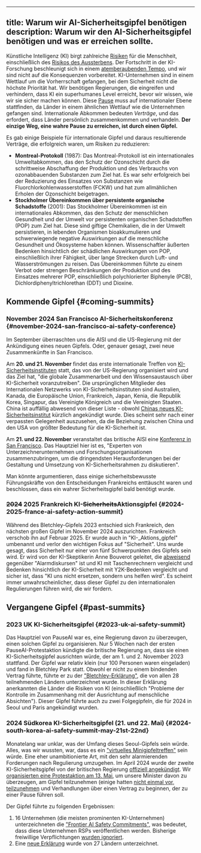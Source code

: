 

---
title: Warum wir AI-Sicherheitsgipfel benötigen
description: Warum wir den AI-Sicherheitsgipfel benötigen und was er erreichen sollte.
---

Künstliche Intelligenz (KI) birgt zahlreiche [Risiken](/risks) für die Menschheit, einschließlich des [Risikos des Aussterbens](/xrisk).
Der Fortschritt in der KI-Forschung beschleunigt sich in einem [atemberaubenden Tempo](/urgency), und wir sind nicht auf die Konsequenzen vorbereitet.
KI-Unternehmen sind in einem Wettlauf um die Vorherrschaft gefangen, bei dem Sicherheit nicht die höchste Priorität hat.
Wir benötigen Regierungen, die eingreifen und verhindern, dass KI ein superhumanes Level erreicht, bevor wir wissen, wie wir sie sicher machen können.
Diese [Pause](/proposal) muss auf internationaler Ebene stattfinden, da Länder in einem ähnlichen Wettlauf wie die Unternehmen gefangen sind.
Internationale Abkommen bedeuten _Verträge_, und das erfordert, dass Länder persönlich zusammenkommen und verhandeln.
**Der einzige Weg, eine wahre Pause zu erreichen, ist durch einen Gipfel.**

Es gab einige Beispiele für internationale Gipfel und daraus resultierende Verträge, die erfolgreich waren, um Risiken zu reduzieren:

- **Montreal-Protokoll** (1987): Das Montreal-Protokoll ist ein internationales Umweltabkommen, das den Schutz der Ozonschicht durch die schrittweise Abschaffung der Produktion und des Verbrauchs von ozonabbauenden Substanzen zum Ziel hat. Es war sehr erfolgreich bei der Reduzierung des Einsatzes von Substanzen wie Fluorchlorkohlenwasserstoffen (FCKW) und hat zum allmählichen Erholen der Ozonschicht beigetragen.
- **Stockholmer Übereinkommen über persistente organische Schadstoffe** (2001): Das Stockholmer Übereinkommen ist ein internationales Abkommen, das den Schutz der menschlichen Gesundheit und der Umwelt vor persistenten organischen Schadstoffen (POP) zum Ziel hat. Diese sind giftige Chemikalien, die in der Umwelt persistieren, in lebenden Organismen bioakkumulieren und schwerwiegende negative Auswirkungen auf die menschliche Gesundheit und Ökosysteme haben können. Wissenschaftler äußerten Bedenken hinsichtlich der schädlichen Auswirkungen von POP, einschließlich ihrer Fähigkeit, über lange Strecken durch Luft- und Wasserströmungen zu reisen. Das Übereinkommen führte zu einem Verbot oder strengen Beschränkungen der Produktion und des Einsatzes mehrerer POP, einschließlich polychlorierter Biphenyle (PCB), Dichlordiphenyltrichlorethan (DDT) und Dioxine.

## Kommende Gipfel {#coming-summits}

### November 2024 San Francisco AI-Sicherheitskonferenz {#november-2024-san-francisco-ai-safety-conference}

Im September überraschten uns die AISI und die US-Regierung mit der Ankündigung eines neuen Gipfels.
Oder, genauer gesagt, zwei neue Zusammenkünfte in San Francisco.

Am **20. und 21. November** findet das erste internationale Treffen von [KI-Sicherheitsinstituten](https://www.commerce.gov/news/press-releases/2024/09/us-secretary-commerce-raimondo-and-us-secretary-state-blinken-announce) statt, das von der US-Regierung organisiert wird und das Ziel hat, "die globale Zusammenarbeit und den Wissensaustausch über KI-Sicherheit voranzutreiben".
Die ursprünglichen Mitglieder des Internationalen Netzwerks von KI-Sicherheitsinstituten sind Australien, Kanada, die Europäische Union, Frankreich, Japan, Kenia, die Republik Korea, Singapur, das Vereinigte Königreich und die Vereinigten Staaten.
China ist auffällig abwesend von dieser Liste - obwohl [Chinas neues KI-Sicherheitsinstitut](https://x.com/yi_zeng/status/1831133250946838740) kürzlich angekündigt wurde.
Dies scheint sehr nach einer verpassten Gelegenheit auszusehen, da die Beziehung zwischen China und den USA von größter Bedeutung für die KI-Sicherheit ist.

Am **21. und 22. November** veranstaltet das britische AISI eine [Konferenz in San Francisco](https://www.aisi.gov.uk/work/conference-on-frontier-ai-safety-frameworks).
Das Hauptziel hier ist es, "Experten von Unterzeichnerunternehmen und Forschungsorganisationen zusammenzubringen, um die dringendsten Herausforderungen bei der Gestaltung und Umsetzung von KI-Sicherheitsrahmen zu diskutieren".

Man könnte argumentieren, dass einige sicherheitsbewusste Führungskräfte von den Entscheidungen Frankreichs enttäuscht waren und beschlossen, dass ein wahrer Sicherheitsgipfel bald benötigt wurde.

### ~~2024~~ 2025 Frankreich KI-~~Sicherheits~~Aktionsgipfel {#2024-2025-france-ai-safety-action-summit}

Während des Bletchley-Gipfels 2023 entschied sich Frankreich, den nächsten großen Gipfel im November 2024 auszurichten.
Frankreich verschob ihn auf Februar 2025.
Er wurde auch in "KI-_Aktions_gipfel" umbenannt und verlor den wichtigen Fokus auf "Sicherheit".
Uns wurde gesagt, dass Sicherheit nur einer von fünf Schwerpunkten des Gipfels sein wird.
Er wird von der KI-Skeptikerin Anne Bouverot geleitet, die [abweisend](https://legrandcontinent-eu.translate.goog/es/2023/12/08/la-ia-no-nos-sustituira-una-conversacion-con-anne-bouverot-yann-le-cun-y-alexandre-viros/?_x_tr_sl=es&_x_tr_tl=en&_x_tr_hl=en&_x_tr_pto=sc) gegenüber "Alarmdiskursen" ist und KI mit Taschenrechnern vergleicht und Bedenken hinsichtlich der KI-Sicherheit mit Y2K-Bedenken vergleicht und sicher ist, dass "KI uns nicht ersetzen, sondern uns helfen wird".
Es scheint immer unwahrscheinlicher, dass dieser Gipfel zu den internationalen Regulierungen führen wird, die wir fordern.

## Vergangene Gipfel {#past-summits}

### 2023 UK KI-Sicherheitsgipfel {#2023-uk-ai-safety-summit}

Das Hauptziel von PauseAI war es, eine Regierung davon zu überzeugen, einen solchen Gipfel zu organisieren.
Nur 5 Wochen nach der ersten PauseAI-Protestaktion kündigte die britische Regierung an, dass sie einen KI-Sicherheitsgipfel ausrichten würde, der am 1. und 2. November 2023 stattfand.
Der Gipfel war relativ klein (nur 100 Personen waren eingeladen) und fand in Bletchley Park statt.
Obwohl er nicht zu einem bindenden Vertrag führte, führte er zu der ["Bletchley-Erklärung"](https://www.gov.uk/government/publications/ai-safety-summit-2023-the-bletchley-declaration/the-bletchley-declaration-by-countries-attending-the-ai-safety-summit-1-2-november-2023), die von allen 28 teilnehmenden Ländern unterzeichnet wurde.
In dieser Erklärung anerkannten die Länder die Risiken von KI (einschließlich "Probleme der Kontrolle im Zusammenhang mit der Ausrichtung auf menschliche Absichten").
Dieser Gipfel führte auch zu zwei Folgegipfeln, die für 2024 in Seoul und Paris angekündigt wurden.

### 2024 Südkorea KI-Sicherheitsgipfel (21. und 22. Mai) {#2024-south-korea-ai-safety-summit-may-21st-22nd}

Monatelang war unklar, was der Umfang dieses Seoul-Gipfels sein würde.
Alles, was wir wussten, war, dass es ein ["virtuelles Minigipfeltreffen"](https://www.bracknellnews.co.uk/news/national/23898764.ai-safety-institute-will-make-uk-global-hub-rishi-sunak-says/) sein würde.
Eine eher unambitionierte Art, mit den sehr alarmierenden Forderungen nach Regulierung umzugehen.
Im April 2024 wurde der zweite KI-Sicherheitsgipfel von der britischen Regierung [offiziell angekündigt](https://www.gov.uk/government/news/uk-and-republic-of-korea-to-build-on-legacy-of-bletchley-park).
Wir [organisierten eine Protestaktion am 13. Mai](/2024-may), um unsere Minister davon zu überzeugen, am Gipfel teilzunehmen (einige hatten [nicht einmal vor, teilzunehmen](https://www.reuters.com/technology/second-global-ai-safety-summit-faces-tough-questions-lower-turnout-2024-04-29/) und Verhandlungen über einen Vertrag zu beginnen, der zu einer Pause führen soll.

Der Gipfel führte zu folgenden Ergebnissen:

1. 16 Unternehmen (die meisten prominenten KI-Unternehmen) unterzeichneten die ["Frontier AI Safety Commitments"](https://www.gov.uk/government/news/historic-first-as-companies-spanning-north-america-asia-europe-and-middle-east-agree-safety-commitments-on-development-of-ai?utm_source=substack&utm_medium=email), was bedeutet, dass diese Unternehmen RSPs veröffentlichen werden. Bisherige freiwillige Verpflichtungen [wurden ignoriert](https://www.politico.eu/article/rishi-sunak-ai-testing-tech-ai-safety-institute/).
2. Eine [neue Erklärung](https://www.gov.uk/government/publications/seoul-ministerial-statement-for-advancing-ai-safety-innovation-and-inclusivity-ai-seoul-summit-2024/seoul-ministerial-statement-for-advancing-ai-safety-innovation-and-inclusivity-ai-seoul-summit-2024) wurde von 27 Ländern unterzeichnet.